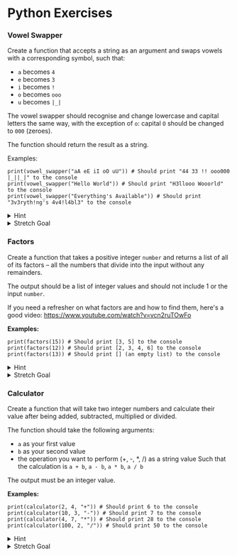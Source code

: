 # Python Exercises

### Vowel Swapper

Create a function that accepts a string as an argument and swaps vowels with a corresponding symbol, such that:
- `a` becomes `4`
- `e` becomes `3`
- `i` becomes `!`
- `o` becomes `ooo`
- `u` becomes `|_|`

The vowel swapper should recognise and change lowercase and capital letters the same way, with the exception of `o`: capital `O` should be changed to `000` (zeroes).

The function should return the result as a string.

Examples:
```
print(vowel_swapper("aA eE iI oO uU")) # Should print "44 33 !! ooo000 |_||_|" to the console
print(vowel_swapper("Hello World")) # Should print "H3llooo Wooorld" to the console 
print(vowel_swapper("Everything's Available")) # Should print "3v3ryth!ng's 4v4!l4bl3" to the console
```

<details>
<summary>Hint</summary>
Look up the replace() method.
</details>

<details>
<summary>Stretch Goal</summary>

Adapt the function so that **only** the *second* instance of a given vowel in a string is swapped with a symbol.

Examples:
```
print(vowel_swapper("aAa eEe iIi oOo uUu")) # Should print "a4a e3e i!i o000o u|_|u" to the console
print(vowel_swapper("Hello World")) # Should print "Hello Wooorld" to the console 
print(vowel_swapper("Everything's Available")) # Should print "Ev3rything's Av4!lable" to the console
```
</details>

### Factors

Create a function that takes a positive integer `number` and returns a list of all of its factors – all the numbers that divide into the input without any remainders.

The output should be a list of integer values and should not include 1 or the input `number`.

If you need a refresher on what factors are and how to find them, here's a good video: https://www.youtube.com/watch?v=vcn2ruTOwFo

**Examples:**
```
print(factors(15)) # Should print [3, 5] to the console
print(factors(12)) # Should print [2, 3, 4, 6] to the console
print(factors(13)) # Should print [] (an empty list) to the console
```

<details>
<summary>Hint</summary>
You'll need a use a for loop to iterate through every number between 1 and input number. Look up the modulo (%) operator to find remainders.
</details>

<details>
<summary>Stretch Goal</summary>
If the input number doesn’t have any factors, adapt the function so the the output is a string value stating that the input is prime in the format “{number} is a prime number”.

**Examples**
```
print(factors(15)) # Should print [3, 5] to the console
print(factors(12)) # Should print [2, 3, 4, 6] to the console
print(factors(13)) # Should print “13 is a prime number”
```
</details>

### Calculator

Create a function that will take two integer numbers and calculate their value after being added, subtracted, multiplied or divided.

The function should take the following arguments:
- `a` as your first value
- `b` as your second value 
- the operation you want to perform (+, -, *, /) as a string value
Such that the calculation is `a + b`, `a - b`, `a * b`, `a / b`

The output must be an integer value.

**Examples:**
```
print(calculator(2, 4, "+")) # Should print 6 to the console
print(calculator(10, 3, "-")) # Should print 7 to the console
print(calculator(4, 7, "*")) # Should print 28 to the console
print(calculator(100, 2, "/")) # Should print 50 to the console
```

<details>
<summary>Hint</summary>
The operators that are passed through to the function are string values and can't be used as the operator values themselves. You'll need some `if` statements to decide what sum is going to take place based on what the string value is.
</details>

<details>
<summary>Stretch Goal</summary>

Rather than return the answer to the sum as a standard decimal (base 10) number, return the value as a binary (base 2) number. 

The output must be an integer-type binary number that is the answer to this sum. Decimal places should be ignored by the calculator by rounding down, such that 15 / 2 will output 111 (i.e. 7 in binary).

**Examples:**
```
print(calculator(2, 4, "+")) # Should print 110 to the console
print(calculator(10, 3, "-")) # Should print 111 to the console
print(calculator(4, 7, "*")) # Should print 11100 to the console
print(calculator(100, 2, "/")) # Should print 110010 to the console
```
If you're unfamiliar with binary:

- Here’s a handy explanation of what binary numbers are (and why computers use binary, if you’re feeling adventurous):
https://www.howtogeek.com/367621/what-is-binary-and-why-do-computers-use-it/

- Here’s a quick tutorial on how to convert decimal numbers to binary numbers mathematically:
https://www.youtube.com/watch?v=kVvP5MNIND4

</details>
